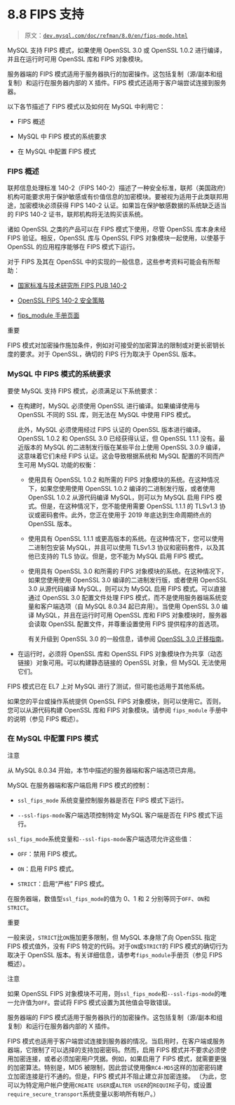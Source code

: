 # 8.8 FIPS 支持

> 原文：[`dev.mysql.com/doc/refman/8.0/en/fips-mode.html`](https://dev.mysql.com/doc/refman/8.0/en/fips-mode.html)

MySQL 支持 FIPS 模式，如果使用 OpenSSL 3.0 或 OpenSSL 1.0.2 进行编译，并且在运行时可用 OpenSSL 库和 FIPS 对象模块。

服务器端的 FIPS 模式适用于服务器执行的加密操作。这包括复制（源/副本和组复制）和运行在服务器内部的 X 插件。FIPS 模式还适用于客户端尝试连接到服务器。

以下各节描述了 FIPS 模式以及如何在 MySQL 中利用它：

+   FIPS 概述

+   MySQL 中 FIPS 模式的系统要求

+   在 MySQL 中配置 FIPS 模式

### FIPS 概述

联邦信息处理标准 140-2（FIPS 140-2）描述了一种安全标准，联邦（美国政府）机构可能要求用于保护敏感或有价值信息的加密模块。要被视为适用于此类联邦用途，加密模块必须获得 FIPS 140-2 认证。如果旨在保护敏感数据的系统缺乏适当的 FIPS 140-2 证书，联邦机构将无法购买该系统。

诸如 OpenSSL 之类的产品可以在 FIPS 模式下使用，尽管 OpenSSL 库本身未经 FIPS 验证。相反，OpenSSL 库与 OpenSSL FIPS 对象模块一起使用，以使基于 OpenSSL 的应用程序能够在 FIPS 模式下运行。

对于 FIPS 及其在 OpenSSL 中的实现的一般信息，这些参考资料可能会有所帮助：

+   [国家标准与技术研究所 FIPS PUB 140-2](https://doi.org/10.6028/NIST.FIPS.140-2)

+   [OpenSSL FIPS 140-2 安全策略](https://csrc.nist.gov/csrc/media/projects/cryptographic-module-validation-program/documents/security-policies/140sp1747.pdf)

+   [fips_module 手册页面](https://www.openssl.org/docs/man3.0/man7/fips_module.html)

重要

FIPS 模式对加密操作施加条件，例如对可接受的加密算法的限制或对更长密钥长度的要求。对于 OpenSSL，确切的 FIPS 行为取决于 OpenSSL 版本。

### MySQL 中 FIPS 模式的系统要求

要使 MySQL 支持 FIPS 模式，必须满足以下系统要求：

+   在构建时，MySQL 必须使用 OpenSSL 进行编译。如果编译使用与 OpenSSL 不同的 SSL 库，则无法在 MySQL 中使用 FIPS 模式。

    此外，MySQL 必须使用经过 FIPS 认证的 OpenSSL 版本进行编译。OpenSSL 1.0.2 和 OpenSSL 3.0 已经获得认证，但 OpenSSL 1.1.1 没有。最近版本的 MySQL 的二进制发行版在某些平台上使用 OpenSSL 3.0.9 编译，这意味着它们未经 FIPS 认证。这会导致根据系统和 MySQL 配置的不同而产生可用 MySQL 功能的权衡：

    +   使用具有 OpenSSL 1.0.2 和所需的 FIPS 对象模块的系统。在这种情况下，如果您使用使用 OpenSSL 1.0.2 编译的二进制发行版，或者使用 OpenSSL 1.0.2 从源代码编译 MySQL，则可以为 MySQL 启用 FIPS 模式。但是，在这种情况下，您不能使用需要 OpenSSL 1.1.1 的 TLSv1.3 协议或密码套件。此外，您正在使用于 2019 年底达到生命周期终点的 OpenSSL 版本。

    +   使用具有 OpenSSL 1.1.1 或更高版本的系统。在这种情况下，您可以使用二进制包安装 MySQL，并且可以使用 TLSv1.3 协议和密码套件，以及其他已支持的 TLS 协议。但是，您不能为 MySQL 启用 FIPS 模式。

    +   使用具有 OpenSSL 3.0 和所需的 FIPS 对象模块的系统。在这种情况下，如果您使用使用 OpenSSL 3.0 编译的二进制发行版，或者使用 OpenSSL 3.0 从源代码编译 MySQL，则可以为 MySQL 启用 FIPS 模式。可以直接通过 OpenSSL 3.0 配置文件处理 FIPS 模式，而不是使用服务器端系统变量和客户端选项（自 MySQL 8.0.34 起已弃用）。当使用 OpenSSL 3.0 编译 MySQL，并且在运行时可用 OpenSSL 库和 FIPS 对象模块时，服务器会读取 OpenSSL 配置文件，并尊重设置使用 FIPS 提供程序的首选项。

        有关升级到 OpenSSL 3.0 的一般信息，请参阅 [OpenSSL 3.0 迁移指南](https://www.openssl.org/docs/man3.0/man7/migration_guide.html)。

+   在运行时，必须将 OpenSSL 库和 OpenSSL FIPS 对象模块作为共享（动态链接）对象可用。可以构建静态链接的 OpenSSL 对象，但 MySQL 无法使用它们。

FIPS 模式已在 EL7 上对 MySQL 进行了测试，但可能也适用于其他系统。

如果您的平台或操作系统提供 OpenSSL FIPS 对象模块，则可以使用它。否则，您可以从源代码构建 OpenSSL 库和 FIPS 对象模块。请参阅 `fips_module` 手册中的说明（参见 FIPS 概述）。

### 在 MySQL 中配置 FIPS 模式

注意

从 MySQL 8.0.34 开始，本节中描述的服务器端和客户端选项已弃用。

MySQL 在服务器端和客户端启用 FIPS 模式的控制：

+   `ssl_fips_mode` 系统变量控制服务器是否在 FIPS 模式下运行。

+   `--ssl-fips-mode`客户端选项控制特定 MySQL 客户端是否在 FIPS 模式下运行。

`ssl_fips_mode`系统变量和`--ssl-fips-mode`客户端选项允许这些值：

+   `OFF`：禁用 FIPS 模式。

+   `ON`：启用 FIPS 模式。

+   `STRICT`：启用“严格” FIPS 模式。

在服务器端，数值型`ssl_fips_mode`的值为 0、1 和 2 分别等同于`OFF`、`ON`和`STRICT`。

重要

一般来说，`STRICT`比`ON`施加更多限制，但 MySQL 本身除了向 OpenSSL 指定 FIPS 模式值外，没有 FIPS 特定的代码。对于`ON`或`STRICT`的 FIPS 模式的确切行为取决于 OpenSSL 版本。有关详细信息，请参考`fips_module`手册页（参见 FIPS 概述）。

注意

如果 OpenSSL FIPS 对象模块不可用，则`ssl_fips_mode`和`--ssl-fips-mode`的唯一允许值为`OFF`。尝试将 FIPS 模式设置为其他值会导致错误。

服务器端的 FIPS 模式适用于服务器执行的加密操作。这包括复制（源/副本和组复制）和运行在服务器内部的 X 插件。

FIPS 模式也适用于客户端尝试连接到服务器的情况。当启用时，在客户端或服务器端，它限制了可以选择的支持加密密码。然而，启用 FIPS 模式并不要求必须使用加密连接，或者必须加密用户凭据。例如，如果启用了 FIPS 模式，就需要更强的加密算法。特别是，MD5 被限制，因此尝试使用像`RC4-MD5`这样的加密密码建立加密连接是行不通的。但是，FIPS 模式并不阻止建立非加密连接。 （为此，您可以为特定用户帐户使用`CREATE USER`或`ALTER USER`的`REQUIRE`子句，或设置`require_secure_transport`系统变量以影响所有帐户。）
